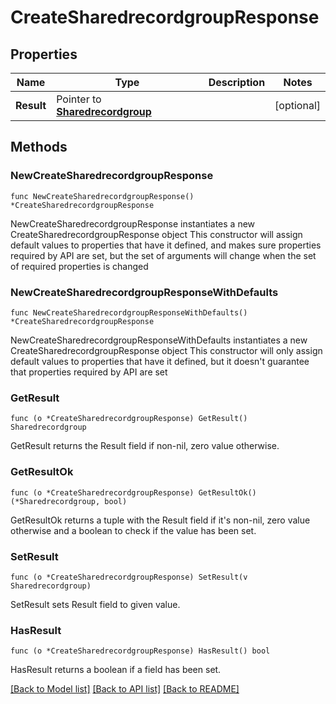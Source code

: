 # CreateSharedrecordgroupResponse

## Properties

Name | Type | Description | Notes
------------ | ------------- | ------------- | -------------
**Result** | Pointer to [**Sharedrecordgroup**](Sharedrecordgroup.md) |  | [optional] 

## Methods

### NewCreateSharedrecordgroupResponse

`func NewCreateSharedrecordgroupResponse() *CreateSharedrecordgroupResponse`

NewCreateSharedrecordgroupResponse instantiates a new CreateSharedrecordgroupResponse object
This constructor will assign default values to properties that have it defined,
and makes sure properties required by API are set, but the set of arguments
will change when the set of required properties is changed

### NewCreateSharedrecordgroupResponseWithDefaults

`func NewCreateSharedrecordgroupResponseWithDefaults() *CreateSharedrecordgroupResponse`

NewCreateSharedrecordgroupResponseWithDefaults instantiates a new CreateSharedrecordgroupResponse object
This constructor will only assign default values to properties that have it defined,
but it doesn't guarantee that properties required by API are set

### GetResult

`func (o *CreateSharedrecordgroupResponse) GetResult() Sharedrecordgroup`

GetResult returns the Result field if non-nil, zero value otherwise.

### GetResultOk

`func (o *CreateSharedrecordgroupResponse) GetResultOk() (*Sharedrecordgroup, bool)`

GetResultOk returns a tuple with the Result field if it's non-nil, zero value otherwise
and a boolean to check if the value has been set.

### SetResult

`func (o *CreateSharedrecordgroupResponse) SetResult(v Sharedrecordgroup)`

SetResult sets Result field to given value.

### HasResult

`func (o *CreateSharedrecordgroupResponse) HasResult() bool`

HasResult returns a boolean if a field has been set.


[[Back to Model list]](../README.md#documentation-for-models) [[Back to API list]](../README.md#documentation-for-api-endpoints) [[Back to README]](../README.md)


